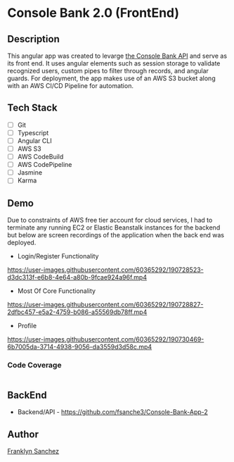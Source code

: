 # Console Bank 2.0 (FrontEnd)

## Description
 This angular app was created to levarge [the Console Bank API](https://github.com/fsanche3/Console-Bank-App-2) and serve as its front end. It uses angular elements such as session storage to validate recognized users, custom pipes to filter through records, and angular guards. For deployment, the app makes use of an AWS S3 bucket along with an AWS CI/CD Pipeline for automation.

## Tech Stack
- [ ] Git
- [ ] Typescript
- [ ] Angular CLI
- [ ] AWS S3
- [ ] AWS CodeBuild
- [ ] AWS CodePipeline
- [ ] Jasmine
- [ ] Karma

## Demo
Due to constraints of AWS free tier account for cloud services, I had to terminate any running EC2 or Elastic Beanstalk instances for the backend but below are screen recordings of the application when the back end was deployed.
 - Login/Register Functionality
 
https://user-images.githubusercontent.com/60365292/190728523-d3dc313f-e6b8-4e64-a80b-9fcae924a96f.mp4
- Most Of Core Functionality

https://user-images.githubusercontent.com/60365292/190728827-2dfbc457-e5a2-4759-b086-a55569db78ff.mp4

- Profile

https://user-images.githubusercontent.com/60365292/190730469-6b7005da-3714-4938-9056-da3559d3d58c.mp4

### Code Coverage 
![]()

## BackEnd
- Backend/API - https://github.com/fsanche3/Console-Bank-App-2

## Author
[Franklyn Sanchez](https://github.com/fsanche3)
